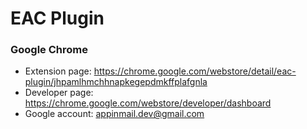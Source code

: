 EAC Plugin
==========

### Google Chrome
- Extension page: https://chrome.google.com/webstore/detail/eac-plugin/jhpamlhmchhnapkegepdmkffplafgnla
- Developer page: https://chrome.google.com/webstore/developer/dashboard
- Google account: appinmail.dev@gmail.com